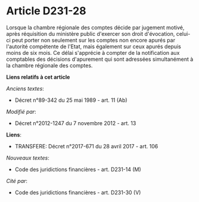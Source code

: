 # Article D231-28

Lorsque la chambre régionale des comptes décide par jugement motivé, après réquisition du ministère public d'exercer son
droit d'évocation, celui-ci peut porter non seulement sur les comptes non encore apurés par        l'autorité compétente de
l'Etat, mais également sur ceux apurés depuis moins de six mois. Ce délai s'apprécie à compter de la notification aux
comptables des décisions d'apurement qui sont adressées simultanément à la chambre régionale des comptes.

**Liens relatifs à cet article**

_Anciens textes_:

  - Décret n°89-342 du 25 mai 1989 - art. 11 (Ab)

_Modifié par_:

  - Décret n°2012-1247 du 7 novembre 2012 - art. 13

**Liens**:

  - TRANSFERE: Décret n°2017-671 du 28 avril 2017 - art. 106

_Nouveaux textes_:

  - Code des juridictions financières - art. D231-14 (M)

_Cité par_:

  - Code des juridictions financières - art. D231-30 (V)
